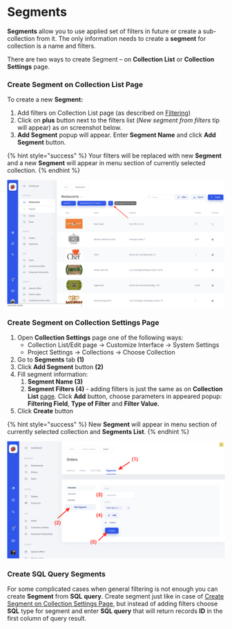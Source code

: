 # Segments

**Segments** allow you to use applied set of filters in future or create a sub-collection from it. The only information needs to create a **segment** for collection is a name and filters.

There are two ways to create Segment – on **Collection List** or **Collection Settings** page.

### Create Segment on Collection List Page

To create a new **Segment:**

1. Add filters on Collection List page \(as described on [Filtering](filter.md)\)
2. Click on **plus** button next to the filters list \(_New segment from filters_ tip will appear\) as on screenshot below. 
3. **Add Segment** popup will appear. Enter **Segment Name** and click **Add Segment** button.

{% hint style="success" %}
Your filters will be replaced with new **Segment** and a new **Segment** will appear in menu section of currently selected collection.
{% endhint %}

![](../.gitbook/assets/image%20%2855%29.png)

### Create Segment on Collection Settings Page

1. Open **Collection Settings** page one of the following ways:
   * Collection List/Edit page → Customize Interface → System Settings
   * Project Settings → Collections → Choose Collection
2. Go to **Segments** tab **\(1\)**
3. Click **Add Segment** button **\(2\)**
4. Fill segment information:
   1. **Segment Name \(3\)**
   2. **Segment Filters \(4\)** - adding filters is just the same as on **Collection List** [page](filter.md#adding-filters). Click **Add** button, choose parameters in appeared popup: **Filtering Field**, **Type of Filter** and **Filter Value.**
5. Click **Create** button

{% hint style="success" %}
New **Segment** will appear in menu section of currently selected collection and **Segments List**.
{% endhint %}

![](../.gitbook/assets/image%20%282%29.png)

### Create SQL Query Segments

For some complicated cases when general filtering is not enough you can create **Segment** from **SQL** **query**. Create segment just like in case of [Create Segment on Collection Settings Page](segments-1.md#create-segment-on-collection-settings-page), but instead of adding filters choose **SQL** type for segment and enter **SQL query** that will return records **ID** in the first column of query result.

